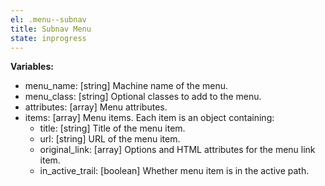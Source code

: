 ```yaml
---
el: .menu--subnav
title: Subnav Menu
state: inprogress
---
```


__Variables:__
* menu_name: [string] Machine name of the menu.
* menu_class: [string] Optional classes to add to the menu.
* attributes: [array] Menu attributes.
* items: [array] Menu items. Each item is an object containing:
  * title: [string] Title of the menu item.
  * url: [string] URL of the menu item.
  * original_link: [array] Options and HTML attributes for the menu link item.
  * in_active_trail: [boolean] Whether menu item is in the active path.
